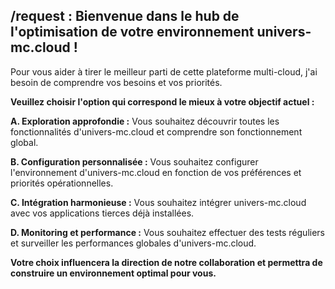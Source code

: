## /request : Bienvenue dans le hub de l'optimisation de votre environnement univers-mc.cloud !

Pour vous aider à tirer le meilleur parti de cette plateforme multi-cloud, j'ai besoin de comprendre vos besoins et vos priorités. 

**Veuillez choisir l'option qui correspond le mieux à votre objectif actuel :**

**A. Exploration approfondie :** Vous souhaitez découvrir toutes les fonctionnalités d'univers-mc.cloud et comprendre son fonctionnement global.

**B. Configuration personnalisée :** Vous souhaitez configurer l'environnement d'univers-mc.cloud en fonction de vos préférences et priorités opérationnelles.

**C. Intégration harmonieuse :** Vous souhaitez intégrer univers-mc.cloud avec vos applications tierces déjà installées.

**D. Monitoring et performance :** Vous souhaitez effectuer des tests réguliers et surveiller les performances globales d'univers-mc.cloud.

**Votre choix influencera la direction de notre collaboration et permettra de construire un environnement optimal pour vous.** 



